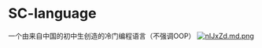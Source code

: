 # SC-language
一个由来自中国的初中生创造的冷门编程语言（不强调OOP）
[![nIJxZd.md.png](https://s2.ax1x.com/2019/09/17/nIJxZd.md.png)](https://imgchr.com/i/nIJxZd)
